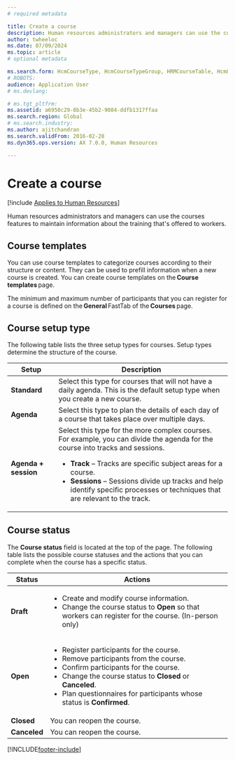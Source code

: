 ```yaml
---
# required metadata

title: Create a course
description: Human resources administrators and managers can use the courses features to maintain information about the training that's offered to workers.
author: twheeloc
ms.date: 07/09/2024
ms.topic: article
# optional metadata

ms.search.form: HcmCourseType, HcmCourseTypeGroup, HRMCourseTable, HcmLearningWorkspace
# ROBOTS: 
audience: Application User
# ms.devlang: 

# ms.tgt_pltfrm: 
ms.assetid: a6950c29-8b3e-45b2-9084-ddfb1317ffaa
ms.search.region: Global
# ms.search.industry: 
ms.author: ajitchandran
ms.search.validFrom: 2016-02-28
ms.dyn365.ops.version: AX 7.0.0, Human Resources

---
```


# Create a course



[!include [Applies to Human Resources](../includes/applies-to-hr.md)]

Human resources administrators and managers can use the courses features to maintain information about the training that's offered to workers.

## Course templates

You can use course templates to categorize courses according to their structure or content. They can be used to prefill information when a new course is created. You can create course templates on the **Course templates** page.

The minimum and maximum number of participants that you can register for a course is defined on the **General** FastTab of the **Courses** page. 

## Course setup type
The following table lists the three setup types for courses. Setup types determine the structure of the course.

<table>
<thead>
<tr class="header">
<th>Setup</th>
<th>Description</th>
</tr>
</thead>
<tbody>
<tr class="odd">
<td><strong>Standard</strong></td>
<td>Select this type for courses that will not have a daily agenda. This is the default setup type when you create a new course.</td>
</tr>
<tr class="even">
<td><strong>Agenda</strong></td>
<td>Select this type to plan the details of each day of a course that takes place over multiple days.</td>
</tr>
<tr class="odd">
<td><strong>Agenda + session</strong></td>
<td>Select this type for the more complex courses. For example, you can divide the agenda for the course into tracks and sessions.
<ul>
<li><strong>Track</strong> – Tracks are specific subject areas for a course.</li>
<li><strong>Sessions</strong> – Sessions divide up tracks and help identify specific processes or techniques that are relevant to the track.</li>
</ul></td>
</tr>
</tbody>
</table>


## Course status
The **Course status** field is located at the top of the page. The following table lists the possible course statuses and the actions that you can complete when the course has a specific status.

<table>
<thead>
<tr class="header">
<th>Status</th>
<th>Actions</th>
</tr>
</thead>
<tbody>
<tr class="odd">
<td><strong>Draft</strong></td>
<td><ul>
<li>Create and modify course information.</li>
<li>Change the course status to <strong>Open</strong> so that workers can register for the course. (In-person only)</li>
</ul></td>
</tr>
<tr class="even">
<td><strong>Open</strong></td>
<td><ul>
<li>Register participants for the course.</li>
<li>Remove participants from the course.</li>
<li>Confirm participants for the course.</li>
<li>Change the course status to <strong>Closed</strong> or <strong>Canceled</strong>.</li>
<li>Plan questionnaires for participants whose status is <strong>Confirmed</strong>.</li>
</ul></td>
</tr>
<tr class="odd">
<td><strong>Closed</strong></td>
<td>You can reopen the course.</td>
</tr>
<tr class="even">
<td><strong>Canceled</strong></td>
<td>You can reopen the course.</td>
</tr>
</tbody>
</table>








[!INCLUDE[footer-include](../includes/footer-banner.md)]
